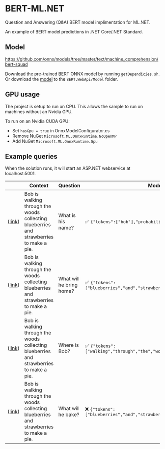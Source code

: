# BERT-ML.NET
Question and Answering (Q&A) BERT model implimentation for ML.NET.

An example of BERT model predictions in .NET Core/.NET Standard.

## Model
https://github.com/onnx/models/tree/master/text/machine_comprehension/bert-squad

Download the pre-trained BERT ONNX model by running `getDependicies.sh`. Or download the [model](https://github.com/onnx/models/blob/master/text/machine_comprehension/bert-squad/model/bertsquad-10.onnx?raw=true) to the `BERT.WebApi/Model` folder.

## GPU usage
The project is setup to run on CPU. This allows the sample to run on machines without an Nvidia GPU.

To run on an Nvidia CUDA GPU:
* Set `hasGpu = true` in OnnxModelConfigurator.cs
* Remove NuGet `Microsoft.ML.OnnxRuntime.NoOpenMP`
* Add NuGet `Microsoft.ML.OnnxRuntime.Gpu`

## Example queries
When the solution runs, it will start an ASP.NET webservice at localhost:5001.

|    | Context | Question | Model Reply |
| -- | --  | -- | -- |
| ([link](https://localhost:5001/api/predict?Context=Bob%20is%20walking%20through%20the%20woods%20collecting%20blueberries%20and%20strawberries%20to%20make%20a%20pie.&Question=What%20is%20his%20name?)) | Bob is walking through the woods collecting blueberries and strawberries to make a pie. | What is his name? | ✅ `{"tokens":["bob"],"probability":0.8884454}` |
| ([link](https://localhost:5001/api/predict?Context=Bob%20is%20walking%20through%20the%20woods%20collecting%20blueberries%20and%20strawberries%20to%20make%20a%20pie.&Question=What%20will%20he%20bring%20home?)) | Bob is walking through the woods collecting blueberries and strawberries to make a pie. | What will he bring home? | ✅ `{"tokens":["blueberries","and","strawberries"],"probability":0.4070111}` |
| ([link](https://localhost:5001/api/predict?Context=Bob%20is%20walking%20through%20the%20woods%20collecting%20blueberries%20and%20strawberries%20to%20make%20a%20pie.&Question=Where%20is%20bob?)) | Bob is walking through the woods collecting blueberries and strawberries to make a pie. | Where is Bob? | ✅ `{"tokens":["walking","through","the","woods"],"probability":0.6123137}` |
| ([link](https://localhost:5001/api/predict?Context=Bob%20is%20walking%20through%20the%20woods%20collecting%20blueberries%20and%20strawberries%20to%20make%20a%20pie.&Question=What%20will%20he%20bake?)) | Bob is walking through the woods collecting blueberries and strawberries to make a pie. | What will he bake? | ❌ `{"tokens":["blueberries","and","strawberries"],"probability":0.48385787}` |



